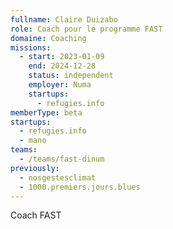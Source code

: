 ```yaml
---
fullname: Claire Duizabo
role: Coach pour le programme FAST
domaine: Coaching
missions:
  - start: 2023-01-09
    end: 2024-12-28
    status: independent
    employer: Numa
    startups:
      - refugies.info
memberType: beta
startups:
  - refugies.info
  - mano
teams:
  - /teams/fast-dinum
previously:
  - nosgestesclimat
  - 1000.premiers.jours.blues
---
```

Coach FAST

